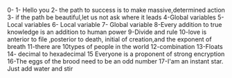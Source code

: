 0-<o>
1- Hello you
2- the path to success is to make massive,determined action
3- if the path be beautiful,let us not ask  where it leads
4-Global variables
5- Local variables
6- Local variable
7- Global variable
8-Every addition to true knowledge is an addition to human power
9-Divide and rule
10-love is anterior to file ,posterior to death, initial of creation,and the exponent of breath
11-there are 10types  of people in the world
12-combination
13-Floats
14- decimal to hexadecimal
15 Everyone is a proponent of strong encryption
16-The eggs of the brood need to be  an odd number
17-I'am an instant star. Just add water and stir  
